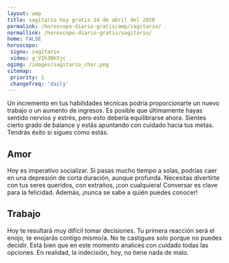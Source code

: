 ```yaml
---
layout: amp
title: sagitario hoy gratis 14 de abril del 2020 
permalink: /horoscopo-diario-gratis/amp/sagitario/
normallink: /horoscopo-diario-gratis/sagitario/
home: FALSE
horoscopo:
 signo: sagitario
 video: g_VIh3NkXjc
ogimg: /images/sagitario_char.png
sitemap:
 priority: 1
 changefreq: 'daily'
---
```



Un incremento en tus habilidades técnicas podría proporcionarte un nuevo trabajo o un aumento de ingresos. Es posible que últimamente hayas sentido nervios y estrés, pero esto debería equilibrarse ahora. Sientes cierto grado de balance y estás apuntando con cuidado hacia tus metas. Tendrás éxito si sigues como estás.

## Amor

Hoy es imperativo socializar. Si pasas mucho tiempo a solas, podrías caer en una depresión de corta duración, aunque profunda. Necesitas divertirte con tus seres queridos, con extraños, ¡con cualquiera! Conversar es clave para la felicidad. Además, ¡nunca se sabe a quién puedes conocer!

## Trabajo

Hoy te resultará muy difícil tomar decisiones. Tu primera reacción será el enojo, te enojarás contigo mismo/a. No te castigues solo porque no puedes decidir. Está bien que en este momento analices con cuidado todas las opciones. En realidad, la indecisión, hoy, no tiene nada de malo.